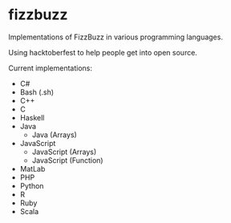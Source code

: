 # fizzbuzz
Implementations of FizzBuzz in various programming languages.

Using hacktoberfest to help people get into open source.

Current implementations:

- C#
- Bash (.sh)
- C++
- C
- Haskell
- Java
  - Java (Arrays)
- JavaScript
  - JavaScript (Arrays)
  - JavaScript (Function)
- MatLab
- PHP
- Python
- R
- Ruby
- Scala